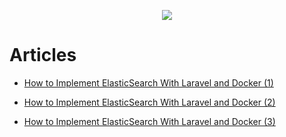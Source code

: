 <p align="center"><img src="https://miro.medium.com/max/1400/0*UJB72kRMUtVz8lxH"></p>

# Articles

- [How to Implement ElasticSearch With Laravel and Docker (1)](https://medium.com/@benjamin.ayangbola/how-to-integrate-elasticsearch-with-laravel-using-docker-1-745bcfc9346d)

- [How to Implement ElasticSearch With Laravel and Docker (2)](https://medium.com/@benjamin.ayangbola/how-to-implement-elasticsearch-with-laravel-using-docker-2-d8f12b33b907)
- [How to Implement ElasticSearch With Laravel and Docker (3)
](https://medium.com/@benjamin.ayangbola/how-to-implement-elasticsearch-with-laravel-and-docker-3-2b67a3afb9b9)
